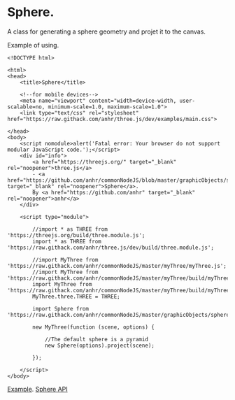 # Sphere.

A class for generating a sphere geometry and projet it to the canvas.

Example of using.
```
<!DOCTYPE html>

<html>
<head>
	<title>Sphere</title>

	<!--for mobile devices-->
	<meta name="viewport" content="width=device-width, user-scalable=no, minimum-scale=1.0, maximum-scale=1.0">
	<link type="text/css" rel="stylesheet" href="https://raw.githack.com/anhr/three.js/dev/examples/main.css">

</head>
<body>
	<script nomodule>alert('Fatal error: Your browser do not support modular JavaScript code.');</script>
	<div id="info">
		<a href="https://threejs.org/" target="_blank" rel="noopener">three.js</a>
		- <a href="https://github.com/anhr/commonNodeJS/blob/master/graphicObjects/sphere.md" target="_blank" rel="noopener">Sphere</a>.
		By <a href="https://github.com/anhr" target="_blank" rel="noopener">anhr</a>
	</div>

	<script type="module">

		//import * as THREE from 'https://threejs.org/build/three.module.js';
		import * as THREE from 'https://raw.githack.com/anhr/three.js/dev/build/three.module.js';

		//import MyThree from 'https://raw.githack.com/anhr/commonNodeJS/master/myThree/myThree.js';
		//import MyThree from 'https://raw.githack.com/anhr/commonNodeJS/master/myThree/build/myThree.module.js';
		import MyThree from 'https://raw.githack.com/anhr/commonNodeJS/master/myThree/build/myThree.module.min.js';
		MyThree.three.THREE = THREE;

		import Sphere from 'https://raw.githack.com/anhr/commonNodeJS/master/graphicObjects/sphere.js';

		new MyThree(function (scene, options) {

			//The default sphere is a pyramid	
			new Sphere(options).project(scene);

		});

	</script>
</body>
```
[Example](https://raw.githack.com/anhr/commonNodeJS/master/graphicObjects/Examples/sphere.html).
[Sphere API](https://raw.githack.com/anhr/commonNodeJS/master/graphicObjects/jsdoc/sphere/index.html)
